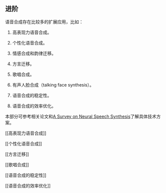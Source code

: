 ## 进阶

语音合成存在比较多的扩展应用，比如：

1.  高表现力语音合成。

2.  个性化语音合成。

3.  情感合成和韵律迁移。

4.  方言迁移。

5.  歌唱合成。

6.  有声人脸合成（talking face synthesis）。

7.  语音合成的稳定性。

8.  语音合成的效率优化。

本部分可参考相关论文和[A Survey on Neural Speech
Synthesis](https://arxiv.org/abs/2106.15561)了解具体技术方案。

[[高表现力语音合成]]

[[个性化语音合成]]

[[方言迁移]]

[[歌唱合成]]

[[语音合成的稳定性]]

[[语音合成的效率优化]]